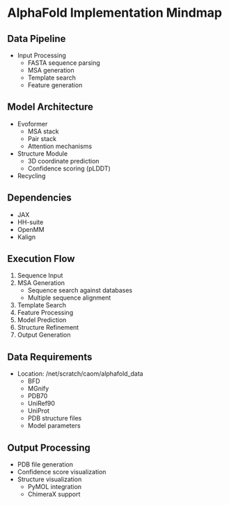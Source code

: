 # AlphaFold Implementation Mindmap

## Data Pipeline
- Input Processing
  - FASTA sequence parsing
  - MSA generation
  - Template search
  - Feature generation

## Model Architecture
- Evoformer
  - MSA stack
  - Pair stack
  - Attention mechanisms
- Structure Module
  - 3D coordinate prediction
  - Confidence scoring (pLDDT)
- Recycling

## Dependencies
- JAX
- HH-suite
- OpenMM
- Kalign

## Execution Flow
1. Sequence Input
2. MSA Generation
   - Sequence search against databases
   - Multiple sequence alignment
3. Template Search
4. Feature Processing
5. Model Prediction
6. Structure Refinement
7. Output Generation

## Data Requirements
- Location: /net/scratch/caom/alphafold_data
  - BFD
  - MGnify
  - PDB70
  - UniRef90
  - UniProt
  - PDB structure files
  - Model parameters

## Output Processing
- PDB file generation
- Confidence score visualization
- Structure visualization
  - PyMOL integration
  - ChimeraX support
